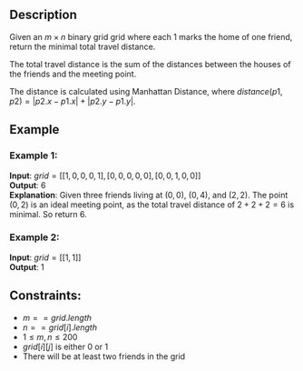 ## Description
Given an $m \times n$ binary grid grid where each $1$ marks the home of one friend, return the minimal total travel distance.

The total travel distance is the sum of the distances between the houses of the friends and the meeting point.

The distance is calculated using Manhattan Distance, where $distance(p1, p2) = |p2.x - p1.x| + |p2.y - p1.y|$.

## Example
### Example 1:
**Input**: $grid = [[1,0,0,0,1],[0,0,0,0,0],[0,0,1,0,0]]$  
**Output**: $6$  
**Explanation**: Given three friends living at $(0,0)$, $(0,4)$, and $(2,2)$. The point $(0,2)$ is an ideal meeting point, as the total travel distance of $2 + 2 + 2 = 6$ is minimal. So return $6$.

### Example 2:
**Input**: $grid = [[1,1]]$  
**Output**: $1$
 
## Constraints:
- $m == grid.length$
- $n == grid[i].length$
- $1 \leq m, n \leq 200$
- $grid[i][j]$ is either $0$ or $1$
- There will be at least two friends in the grid
